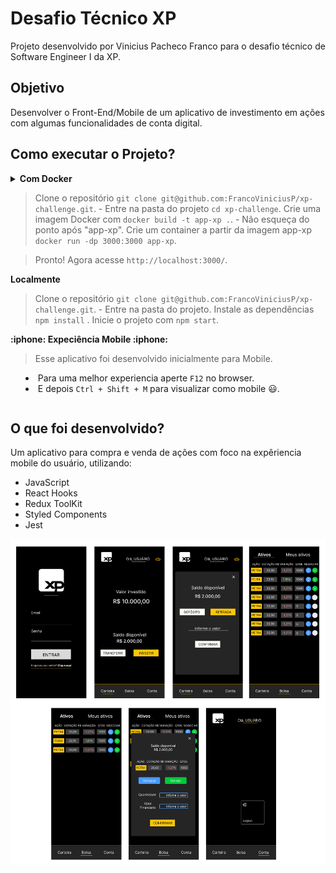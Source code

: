 # Desafio Técnico XP

Projeto desenvolvido por Vinicius Pacheco Franco para o desafio técnico de Software Engineer I da XP.

## Objetivo

Desenvolver o Front-End/Mobile de um aplicativo de investimento em ações com algumas funcionalidades de conta digital.

## Como executar o Projeto? 

<details>
<summary><strong>Com Docker</strong></sumary><br />

> Clone o repositório `git clone git@github.com:FrancoViniciusP/xp-challenge.git`.
    - Entre na pasta do projeto `cd xp-challenge`.
> Crie uma imagem Docker com `docker build -t app-xp .`.
    - Não esqueça do ponto após "app-xp".
> Crie um container a partir da imagem app-xp `docker run -dp 3000:3000 app-xp`.

> Pronto! Agora acesse `http://localhost:3000/`.


<summary><strong>Localmente</strong></sumary><br />

> Clone o repositório `git clone git@github.com:FrancoViniciusP/xp-challenge.git`.
    - Entre na pasta do projeto.
> Instale as dependências `npm install` .
> Inicie o projeto com `npm start`.

<summary><strong>:iphone: Expeciência Mobile :iphone:</strong></sumary><br />

> Esse aplicativo foi desenvolvido inicialmente para Mobile.
 - Para uma melhor experiencia aperte `F12` no browser.
 - E depois `Ctrl + Shift + M` para visualizar como mobile :smiley:.

</details>

## O que foi desenvolvido?

Um aplicativo para compra e venda de ações com foco na expêriencia mobile do usuário, utilizando:
 - JavaScript
 - React Hooks
 - Redux ToolKit
 - Styled Components
 - Jest

<img src="public/app-screens.png" width="800px" >  
